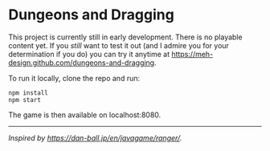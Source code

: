 # Dungeons and Dragging

This project is currently still in early development. 
There is no playable content yet.
If you *still* want to test it out (and I admire you for your determination if you do) you can try it anytime at https://meh-design.github.com/dungeons-and-dragging.

To run it locally, clone the repo and run:

```
npm install
npm start
```

The game is then available on localhost:8080.

---

*Inspired by https://dan-ball.jp/en/javagame/ranger/.*
